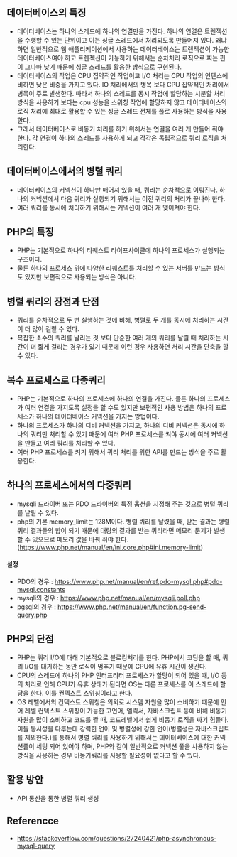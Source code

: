 ## 데이터베이스의 특징
- 데이터베이스는 하나의 스레드에 하나의 연결만을 가진다. 하나의 연결은 트렌젝션을 수행할 수 있는 단위이고 이는 싱글 스레드에서 처리되도록 만들어져 있다. 왜냐하면 일반적으로 웹 애플리케이션에서 사용하는 데이터베이스는 트렌젝션이 가능한 데이터베이스여야 하고 트렌젝션이 가능하기 위해서는 순차처리 로직으로 짜는 편이 그나마 낫기 때문에 싱글 스레드를 활용한 방식으로 구현된다.
- 데이터베이스의 작업은 CPU 집약적인 작업이고 I/O 처리는 CPU 작업의 인텐스에 비하면 낮은 비중을 가지고 있다. IO 처리에서의 병목 보다 CPU 집약적인 처리에서 병목이 주로 발생한다. 따라서 하나의 스레드를 동시 작업에 할당하는 시분할 처리 방식을 사용하기 보다는 cpu 성능을 스위칭 작업에 할당하지 않고 데이터베이스의 로직 처리에 최대로 활용할 수 있는 싱글 스레드 전체를 풀로 사용하는 방식을 사용한다.
- 그래서 데이터베이스로 비동기 처리를 하기 위해서는 연결을 여러 개 만들어 줘야 한다. 각 연결이 하나의 스레드를 사용하게 되고 각각은 독립적으로 쿼리 로직을 처리한다.


## 데이터베이스에서의 병렬 쿼리
- 데이터베이스의 커넥션이 하나만 매어져 있을 때, 쿼리는 순차적으로 이뤄진다. 하나의 커넥션에서 다음 쿼리가 실행되기 위해서는 이전 쿼리의 처리가 끝나야 한다.
- 여러 쿼리를 동시에 처리하기 위해서는 커넥션이 여러 개 맺어져야 한다.


## PHP의 특징
- PHP는 기본적으로 하나의 리퀘스트 라이프사이클에 하나의 프로세스가 실행되는 구조이다.
- 물론 하나의 프로세스 위에 다양한 리퀘스트를 처리할 수 있는 서버를 만드는 방식도 있지만 보편적으로 사용되는 방식은 아니다.


## 병렬 쿼리의 장점과 단점
- 쿼리를 순차적으로 두 번 실행하는 것에 비해, 병렬로 두 개를 동시에 처리하는 시간이 더 많이 걸릴 수 있다.
- 복잡한 소수의 쿼리를 날리는 것 보다 단순한 여러 개의 쿼리를 날릴 때 처리하는 시간이 더 짧게 걸리는 경우가 있기 때문에 이런 경우 사용하면 처리 시간을 단축을 할 수 있다.


## 복수 프로세스로 다중쿼리
- PHP는 기본적으로 하나의 프로세스에 하나의 연결을 가진다. 물론 하나의 프로세스가 여러 연결을 가지도록 설정을 할 수도 있지만 보편적인 사용 방법은 하나의 프로세스가 하나의 데이터베이스 커넥션을 가지는 방법이다.
- 하나의 프로세스가 하나의 디비 커넥션을 가지고, 하나의 디비 커넥션은 동시에 하나의 쿼리만 처리할 수 있기 때문에 여러 PHP 프로세스를 켜야 동시에 여러 커넥션을 만들고 여러 쿼리를 처리할 수 있다.
- 여러 PHP 프로세스를 켜기 위해서 쿼리 처리를 위한 API를 만드는 방식을 주로 활용한다.


## 하나의 프로세스에서의 다중쿼리
- mysqli 드라이버 또는 PDO 드라이버의 특정 옵션을 지정해 주는 것으로 병렬 쿼리를 날릴 수 있다.
- php의 기본 memory_limit는 128M이다. 병렬 쿼리를 날렸을 때, 받는 결과는 병렬 쿼리 결과들의 합이 되기 때문에 대량의 결과를 받는 쿼리라면 메모리 문제가 발생할 수 있으므로 메모리 값을 바꿔 줘야 한다. (https://www.php.net/manual/en/ini.core.php#ini.memory-limit)


#### 설정
- PDO의 경우 : https://www.php.net/manual/en/ref.pdo-mysql.php#pdo-mysql.constants
- mysqli의 경우 : https://www.php.net/manual/en/mysqli.poll.php
- pgsql의 경우 : https://www.php.net/manual/en/function.pg-send-query.php


## PHP의 단점
- PHP는 쿼리 I/O에 대해 기본적으로 블로킹처리를 한다. PHP에서 코딩을 할 때, 쿼리 I/O를 대기하는 동안 로직이 멈추기 때문에 CPU에 유휴 시간이 생긴다.
- CPU의 스레드에 하나의 PHP 인터프리터 프로세스가 할당이 되어 있을 때, I/O 등의 처리로 인해 CPU가 유휴 상태가 된다면 OS는 다른 프로세스를 이 스레드에 할당을 한다. 이를 컨텍스트 스위칭이라고 한다.
- OS 레벨에서의 컨텍스트 스위칭은 의외로 시스템 자원을 많이 소비하기 때문에 언어 레벨 컨텍스트 스위칭이 가능한 고언어, 엘릭서, 자바스크립트 등에 비해 비동기 자원을 많이 소비하고 코드를 짤 때, 코드레벨에서 쉽게 비동기 로직을 짜기 힘들다. 이들 동시성을 다루는데 강력한 언어 및 병렬성에 강한 언어(병렬성은 자바스크립트를 제외한다.)를 통해서 병렬 쿼리를 사용하기 위해서는 데이터베이스에 대한 커넥션풀이 세팅 되어 있어야 하며, PHP와 같이 일반적으로 커넥션 풀을 사용하지 않는 방식을 사용하는 경우 비동기쿼리를 사용할 필요성이 없다고 할 수 있다.


## 활용 방안
- API 통신을 통한 병렬 쿼리 생성


## Referencce
- https://stackoverflow.com/questions/27240421/php-asynchronous-mysql-query
